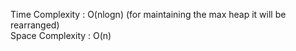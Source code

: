 Time Complexity : O(nlogn) (for maintaining the max heap it will be rearranged)<br>
Space Complexity : O(n)

